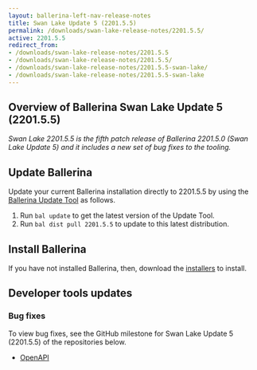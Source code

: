 ```yaml
---
layout: ballerina-left-nav-release-notes
title: Swan Lake Update 5 (2201.5.5)
permalink: /downloads/swan-lake-release-notes/2201.5.5/
active: 2201.5.5
redirect_from:
- /downloads/swan-lake-release-notes/2201.5.5
- /downloads/swan-lake-release-notes/2201.5.5/
- /downloads/swan-lake-release-notes/2201.5.5-swan-lake/
- /downloads/swan-lake-release-notes/2201.5.5-swan-lake
---
```


## Overview of Ballerina Swan Lake Update 5 (2201.5.5)

<em>Swan Lake 2201.5.5 is the fifth patch release of Ballerina 2201.5.0 (Swan Lake Update 5) and it includes a new set of bug fixes to the tooling.</em>

## Update Ballerina

Update your current Ballerina installation directly to 2201.5.5 by using the [Ballerina Update Tool](/learn/update-tool/) as follows.

1. Run `bal update` to get the latest version of the Update Tool.
2. Run `bal dist pull 2201.5.5` to update to this latest distribution.

## Install Ballerina

If you have not installed Ballerina, then, download the [installers](/downloads/#swanlake) to install.

## Developer tools updates

### Bug fixes

To view bug fixes, see the GitHub milestone for Swan Lake Update 5 (2201.5.5) of the repositories below.

- [OpenAPI](https://github.com/ballerina-platform/ballerina-library/issues?q=is%3Aissue+label%3Amodule%2Fopenapi-tools+milestone%3A2201.5.5+is%3Aclosed)